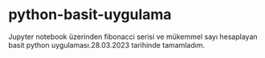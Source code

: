 # python-basit-uygulama
Jupyter notebook üzerinden fibonacci serisi ve mükemmel sayı hesaplayan basit  python uygulaması.28.03.2023 tarihinde tamamladım.
